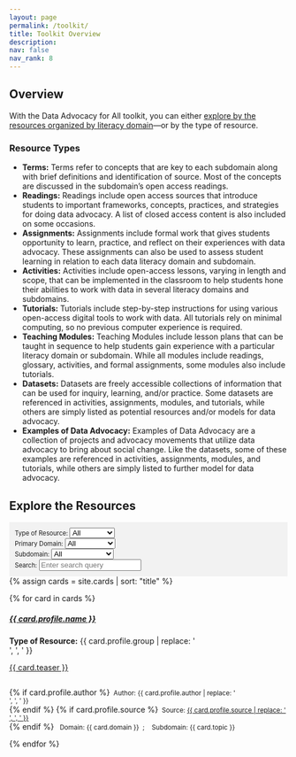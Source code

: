 ```yaml
---
layout: page
permalink: /toolkit/
title: Toolkit Overview
description: 
nav: false
nav_rank: 8
---
```


## Overview

With the Data Advocacy for All toolkit, you can either [explore by the resources organized by literacy domain](../literacydomains/)—or by the type of resource.

### Resource Types
- **Terms:** Terms refer to concepts that are key to each subdomain along with brief definitions and identification of source. Most of the concepts are discussed in the subdomain’s open access readings.
- **Readings:** Readings include open access sources that introduce students to important frameworks, concepts, practices, and strategies for doing data advocacy. A list of closed access content is also included on some occasions.
- **Assignments:** Assignments include formal work that gives students opportunity to learn, practice, and reflect on their experiences with data advocacy. These assignments can also be used to assess student learning in relation to each data literacy domain and subdomain. 
- **Activities:** Activities include open-access lessons, varying in length and scope, that can be implemented in the classroom to help students hone their abilities to work with data in several literacy domains and subdomains.
- **Tutorials:** Tutorials include step-by-step instructions for using various open-access digital tools to work with data. All tutorials rely on minimal computing, so no previous computer experience is required.
- **Teaching Modules:** Teaching Modules include lesson plans that can be taught in sequence to help students gain experience with a particular literacy domain or subdomain. While all modules include readings, glossary, activities, and formal assignments, some modules also include tutorials.
- **Datasets:** Datasets are freely accessible collections of information that can be used for inquiry, learning, and/or practice. Some datasets are referenced in activities, assignments, modules, and tutorials, while others are simply listed as potential resources and/or models for data advocacy. 
- **Examples of Data Advocacy:** Examples of Data Advocacy are a collection of projects and advocacy movements that utilize data advocacy to bring about social change. Like the datasets, some of these examples are referenced in activities, assignments, modules, and tutorials, while others are simply listed to further model for data advocacy.


## Explore the Resources

<div style="background-color: #f2f2f2; padding: 10px;">
  <div id="filter-options" style="font-size: 0.8em;">
    <label for="group-filter">Type of Resource:</label>
    <select id="group-filter">
      <option value="all">All</option>
      {% for group in site.data.cards.groups %}
      <option value="{{ group }}">{{ group }}</option>
      {% endfor %}
    </select>
    <br>
    <label for="domain-filter">Primary Domain:</label>
    <select id="domain-filter">
      <option value="all">All</option>
      {% for domain in site.data.cards.domains %}
      <option value="{{ domain }}">{{ domain }}</option>
      {% endfor %}
    </select>
    <br>
    <label for="topic-filter">Subdomain:</label>
    <select id="topic-filter">
      <option value="all">All</option>
      {% for subdomain in site.data.cards.subdomains %}
      <option value="{{ subdomain }}">{{ subdomain }}</option>
      {% endfor %}
    </select>
    <br>
    <label for="search-input">Search:</label>
    <input type="text" id="search-input" placeholder="Enter search query">
  </div>
</div>

<div id="card-list">
{% assign cards = site.cards | sort: "title" %}

{% for card in cards %}
  <p>
    <div class="card" data-domain="{{ card.domain }}" data-topic="{{ card.topic }}" data-group="{{ card.group }}">
      <div class="row no-gutters">
        <div class="team">
          <div class="card-body">
            <a href="{{ card.url | relative_url }}">
              <h5 class="card-title">{{ card.profile.name }}</h5>
            </a>
            <p class="card-text"><b>Type of Resource:</b> {{ card.profile.group | replace: '<br />', ', ' }} <br></p>
            <a href="{{ card.url | relative_url }}">
              <p class="card-text">{{ card.teaser }}<small><br><br></small></p>
            </a>
            <p class="card-text">
              {% if card.profile.author %}<small class="test-muted"><i class="fa-solid fa-user"></i>&nbsp; Author: {{ card.profile.author | replace: '<br />', ', ' }} </small><br>{% endif %}
              {% if card.profile.source %}<small class="test-muted"><i class="fas fa-link"></i>&nbsp; Source: <a href="{{ card.profile.source }}">{{ card.profile.source | replace: '<br />', ', ' }}</a></small><br>{% endif %} 
              <small class="test-muted"><i class="fa-solid fa-diagram-predecessor"></i>&nbsp; Domain: {{ card.domain }} &nbsp;;&nbsp; <i class="fa-solid fa-diagram-successor"></i>&nbsp; Subdomain: {{ card.topic }}</small><br>
            </p>
          </div>
        </div>
      </div>
    </div>
  </p>
{% endfor %}
</div>

<script>
document.addEventListener('DOMContentLoaded', function() {
  const domainFilter = document.getElementById('domain-filter');
  const topicFilter = document.getElementById('topic-filter');
  const groupFilter = document.getElementById('group-filter');
  const searchInput = document.getElementById('search-input');
  const cards = document.querySelectorAll('.card');

  function filterCards() {
  const selectedDomain = domainFilter.value;
  const selectedTopic = topicFilter.value;
  const selectedGroup = groupFilter.value;
  const searchText = searchInput.value.trim().toLowerCase();

  cards.forEach(card => {
    const domain = card.getAttribute('data-domain').toLowerCase();
    const topic = card.getAttribute('data-topic').toLowerCase();
    const group = card.getAttribute('data-group').toLowerCase();

    const domainMatch = selectedDomain === 'all' || domain === selectedDomain;
    const topicMatch = selectedTopic === 'all' || topic === selectedTopic;
    const groupMatch = selectedGroup === 'all' || group === selectedGroup;
    const searchMatch = searchText === '' ||
      card.textContent.toLowerCase().includes(searchText);

    if (domainMatch && topicMatch && groupMatch && searchMatch) {
      card.style.display = 'block';
    } else {
      card.style.display = 'none';
    }
  });
}

  domainFilter.addEventListener('change', filterCards);
  topicFilter.addEventListener('change', filterCards);
  groupFilter.addEventListener('change', filterCards);
  searchInput.addEventListener('input', filterCards);

  // Initial hiding of all cards
  cards.forEach(card => {
    card.style.display = 'none';
  });

  // Initial filtering when the page loads
  filterCards();
});
</script>
